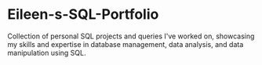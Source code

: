 # Eileen-s-SQL-Portfolio
Collection of personal SQL projects and queries I've worked on, showcasing my skills and expertise in database management, data analysis, and data manipulation using SQL.
